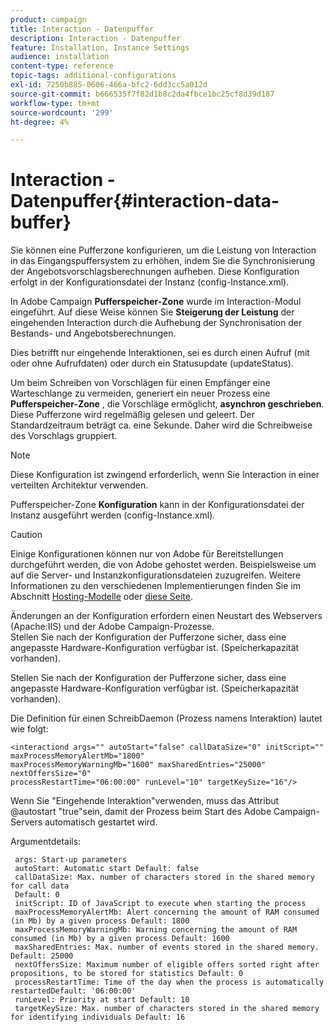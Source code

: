 ```yaml
---
product: campaign
title: Interaction - Datenpuffer
description: Interaction - Datenpuffer
feature: Installation, Instance Settings
audience: installation
content-type: reference
topic-tags: additional-configurations
exl-id: 7250b885-0606-466a-bfc2-6dd3cc5a012d
source-git-commit: b666535f7f82d1b8c2da4fbce1bc25cf8d39d187
workflow-type: tm+mt
source-wordcount: '299'
ht-degree: 4%

---
```


# Interaction - Datenpuffer{#interaction-data-buffer}



Sie können eine Pufferzone konfigurieren, um die Leistung von Interaction in das Eingangspuffersystem zu erhöhen, indem Sie die Synchronisierung der Angebotsvorschlagsberechnungen aufheben. Diese Konfiguration erfolgt in der Konfigurationsdatei der Instanz (config-Instance.xml).

In Adobe Campaign **Pufferspeicher-Zone** wurde im Interaction-Modul eingeführt. Auf diese Weise können Sie **Steigerung der Leistung** der eingehenden Interaction durch die Aufhebung der Synchronisation der Bestands- und Angebotsberechnungen.

Dies betrifft nur eingehende Interaktionen, sei es durch einen Aufruf (mit oder ohne Aufrufdaten) oder durch ein Statusupdate (updateStatus).

Um beim Schreiben von Vorschlägen für einen Empfänger eine Warteschlange zu vermeiden, generiert ein neuer Prozess eine **Pufferspeicher-Zone** , die Vorschläge ermöglicht, **asynchron geschrieben**. Diese Pufferzone wird regelmäßig gelesen und geleert. Der Standardzeitraum beträgt ca. eine Sekunde. Daher wird die Schreibweise des Vorschlags gruppiert.

>[!NOTE]
>
>Diese Konfiguration ist zwingend erforderlich, wenn Sie Interaction in einer verteilten Architektur verwenden.

Pufferspeicher-Zone **Konfiguration** kann in der Konfigurationsdatei der Instanz ausgeführt werden (config-Instance.xml).

>[!CAUTION]
>
>Einige Konfigurationen können nur von Adobe für Bereitstellungen durchgeführt werden, die von Adobe gehostet werden. Beispielsweise um auf die Server- und Instanzkonfigurationsdateien zuzugreifen. Weitere Informationen zu den verschiedenen Implementierungen finden Sie im Abschnitt [Hosting-Modelle](../../installation/using/hosting-models.md) oder [diese Seite](../../installation/using/capability-matrix.md).
>
>Änderungen an der Konfiguration erfordern einen Neustart des Webservers (Apache:IIS) und der Adobe Campaign-Prozesse.\
>Stellen Sie nach der Konfiguration der Pufferzone sicher, dass eine angepasste Hardware-Konfiguration verfügbar ist. (Speicherkapazität vorhanden).


Stellen Sie nach der Konfiguration der Pufferzone sicher, dass eine angepasste Hardware-Konfiguration verfügbar ist. (Speicherkapazität vorhanden).

Die Definition für einen SchreibDaemon (Prozess namens Interaktion) lautet wie folgt:

```
<interactiond args="" autoStart="false" callDataSize="0" initScript="" maxProcessMemoryAlertMb="1800"
maxProcessMemoryWarningMb="1600" maxSharedEntries="25000" nextOffersSize="0"
processRestartTime="06:00:00" runLevel="10" targetKeySize="16"/>
```

Wenn Sie &quot;Eingehende Interaktion&quot;verwenden, muss das Attribut @autostart &quot;true&quot;sein, damit der Prozess beim Start des Adobe Campaign-Servers automatisch gestartet wird.

Argumentdetails:

```
 args: Start-up parameters 
 autoStart: Automatic start Default: false 
 callDataSize: Max. number of characters stored in the shared memory for call data
 Default: 0 
 initScript: ID of JavaScript to execute when starting the process 
 maxProcessMemoryAlertMb: Alert concerning the amount of RAM consumed (in Mb) by a given process Default: 1800 
 maxProcessMemoryWarningMb: Warning concerning the amount of RAM consumed (in Mb) by a given process Default: 1600 
 maxSharedEntries: Max. number of events stored in the shared memory. Default: 25000 
 nextOffersSize: Maximum number of eligible offers sorted right after propositions, to be stored for statistics Default: 0 
 processRestartTime: Time of the day when the process is automatically restartedDefault: '06:00:00' 
 runLevel: Priority at start Default: 10 
 targetKeySize: Max. number of characters stored in the shared memory for identifying individuals Default: 16 
```
